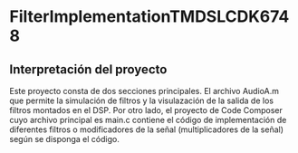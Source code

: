 # FilterImplementationTMDSLCDK6748
## Interpretación del proyecto
Este proyecto consta de dos secciones principales. El archivo AudioA.m que permite la simulación de filtros y la visulazación de la salida de los filtros montados en el DSP. Por otro lado, el proyecto de Code Composer cuyo archivo principal es main.c contiene el código de implementación de diferentes filtros o modificadores de la señal (multiplicadores de la señal) según se disponga el código.
